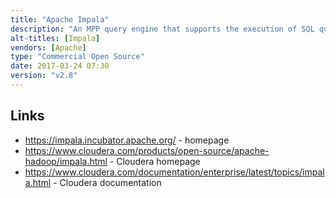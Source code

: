 ```yaml
---
title: "Apache Impala"
description: "An MPP query engine that supports the execution of SQL queries over in HDFS, HBase, Kudu and S3 based on tables defined in the Hive Metastore.  Focus is on analytical (OLAP) use cases, and more specifically on low latency interactive queries (rather than long running batch queries), with some support for batch inserts of data.  Supports DDL statements for updating the Hive Metastore, uses (broadly) the same SQL syntax as Hive (including UDFs and a range of aggregate and analytical functions), as well as the same JDBC / ODBC drivers, and is therefore compatible with any Hive query tool (such as Beeline).  Supports querying over data in Parquet, Text, Avro, RCFile and SequenceFile formats, with the ability to write Parquet and Text data.  Support Kerberos and LDAP authentication, and integration with Apache Sentry for authorisation.  Includes a shell (Impala Shell) that supports some shell only commands for tuning performance and diagnosing problems. Created by Cloudera, started in May 2011 and first announced in October 2012, with a 1.0 GA release in May 2013.  Donated to the Apache Foundation in December 2015, is still incubating, and is still under active development."
alt-titles: [Impala]
vendors: [Apache]
type: "Commercial Open Source"
date: 2017-03-24 07:30
version: "v2.8"
---
```

## Links

* <https://impala.incubator.apache.org/> - homepage
* <https://www.cloudera.com/products/open-source/apache-hadoop/impala.html> - Cloudera homepage
* <https://www.cloudera.com/documentation/enterprise/latest/topics/impala.html> - Cloudera documentation